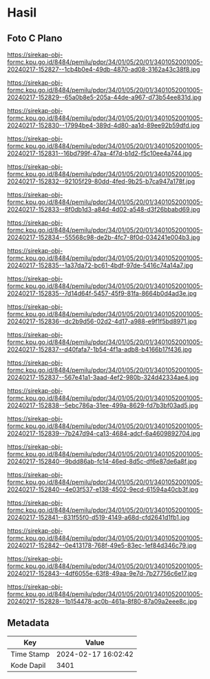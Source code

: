 # Hasil

## Foto C Plano

https://sirekap-obj-formc.kpu.go.id/8484/pemilu/pdpr/34/01/05/20/01/3401052001005-20240217-152827--1cb4b0e4-49db-4870-ad08-3162a43c38f8.jpg

https://sirekap-obj-formc.kpu.go.id/8484/pemilu/pdpr/34/01/05/20/01/3401052001005-20240217-152829--65a0b8e5-205a-44de-a967-d73b54ee831d.jpg

https://sirekap-obj-formc.kpu.go.id/8484/pemilu/pdpr/34/01/05/20/01/3401052001005-20240217-152830--17994be4-389d-4d80-aa1d-89ee92b59dfd.jpg

https://sirekap-obj-formc.kpu.go.id/8484/pemilu/pdpr/34/01/05/20/01/3401052001005-20240217-152831--16bd799f-47aa-4f7d-b1d2-f5c10ee4a744.jpg

https://sirekap-obj-formc.kpu.go.id/8484/pemilu/pdpr/34/01/05/20/01/3401052001005-20240217-152832--92105f29-80dd-4fed-9b25-b7ca947a178f.jpg

https://sirekap-obj-formc.kpu.go.id/8484/pemilu/pdpr/34/01/05/20/01/3401052001005-20240217-152833--8f0db1d3-a84d-4d02-a548-d3f26bbabd69.jpg

https://sirekap-obj-formc.kpu.go.id/8484/pemilu/pdpr/34/01/05/20/01/3401052001005-20240217-152834--55568c98-de2b-4fc7-8f0d-034241e004b3.jpg

https://sirekap-obj-formc.kpu.go.id/8484/pemilu/pdpr/34/01/05/20/01/3401052001005-20240217-152835--1a37da72-bc61-4bdf-97de-5416c74a14a7.jpg

https://sirekap-obj-formc.kpu.go.id/8484/pemilu/pdpr/34/01/05/20/01/3401052001005-20240217-152835--7d14d64f-5457-45f9-81fa-8664b0d4ad3e.jpg

https://sirekap-obj-formc.kpu.go.id/8484/pemilu/pdpr/34/01/05/20/01/3401052001005-20240217-152836--dc2b9d56-02d2-4d17-a988-e9f1f5bd8971.jpg

https://sirekap-obj-formc.kpu.go.id/8484/pemilu/pdpr/34/01/05/20/01/3401052001005-20240217-152837--d40fafa7-1b54-4f1a-adb8-b4166b17f436.jpg

https://sirekap-obj-formc.kpu.go.id/8484/pemilu/pdpr/34/01/05/20/01/3401052001005-20240217-152837--567e41a1-3aad-4ef2-980b-324d42334ae4.jpg

https://sirekap-obj-formc.kpu.go.id/8484/pemilu/pdpr/34/01/05/20/01/3401052001005-20240217-152838--5ebc786a-31ee-499a-8629-fd7b3bf03ad5.jpg

https://sirekap-obj-formc.kpu.go.id/8484/pemilu/pdpr/34/01/05/20/01/3401052001005-20240217-152839--7b247d94-ca13-4684-adcf-6a4609892704.jpg

https://sirekap-obj-formc.kpu.go.id/8484/pemilu/pdpr/34/01/05/20/01/3401052001005-20240217-152840--9bdd86ab-fc14-46ed-8d5c-df6e87de6a8f.jpg

https://sirekap-obj-formc.kpu.go.id/8484/pemilu/pdpr/34/01/05/20/01/3401052001005-20240217-152840--4e03f537-e138-4502-9ecd-61594a40cb3f.jpg

https://sirekap-obj-formc.kpu.go.id/8484/pemilu/pdpr/34/01/05/20/01/3401052001005-20240217-152841--831f55f0-d519-4149-a68d-cfd2641d1fb1.jpg

https://sirekap-obj-formc.kpu.go.id/8484/pemilu/pdpr/34/01/05/20/01/3401052001005-20240217-152842--0e413178-768f-49e5-83ec-1ef84d346c79.jpg

https://sirekap-obj-formc.kpu.go.id/8484/pemilu/pdpr/34/01/05/20/01/3401052001005-20240217-152843--4df6055e-63f8-49aa-9e7d-7b27756c6e17.jpg

https://sirekap-obj-formc.kpu.go.id/8484/pemilu/pdpr/34/01/05/20/01/3401052001005-20240217-152828--1b154478-ac0b-461a-8f80-87a09a2eee8c.jpg


## Metadata

| Key        | Value               |
| ---------- | ------------------- |
| Time Stamp | 2024-02-17 16:02:42 |
| Kode Dapil | 3401                |



